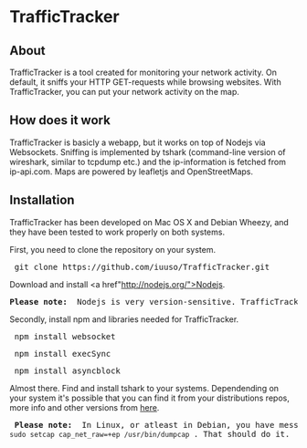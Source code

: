 TrafficTracker
==============

About
-----
TrafficTracker is a tool created for monitoring your network activity. On default, it sniffs your HTTP GET-requests while browsing websites. With TrafficTracker, you can put your network activity on the map.

How does it work
-----------------------
TrafficTracker is basicly a webapp, but it works on top of Nodejs via Websockets. Sniffing is implemented by tshark (command-line version of wireshark, similar to tcpdump etc.) and the ip-information is fetched from ip-api.com. Maps are powered by leafletjs and OpenStreetMaps.

Installation
---------------
TrafficTracker has been developed on Mac OS X and Debian Wheezy, and they have been tested to work properly on both systems.

First, you need to clone the repository on your system. 

<pre> git clone https://github.com/iuuso/TrafficTracker.git </pre>

Download and install <a href"http://nodejs.org/">Nodejs</a>.

<pre><strong>Please note: </strong> Nodejs is very version-sensitive. TrafficTracker has been developed with the version v0.10.13. Working with different versions is not supported, and there may be some funny errors due to that. </pre>

Secondly, install npm and libraries needed for TrafficTracker.

<pre> npm install websocket </pre>
<pre> npm install execSync </pre>
<pre> npm install asyncblock </pre>

Almost there. Find and install tshark to your systems. Dependending on your system it's possible that you can find it from your distributions repos, more info and other versions from <a href="https://www.wireshark.org/download.html">here</a>.

<pre><strong> Please note: </strong> In Linux, or atleast in Debian, you have mess with the privileges to get the tshark working properly with Nodejs. <code> sudo setcap cap_net_raw=+ep /usr/bin/dumpcap </code>. That should do it.</pre>
